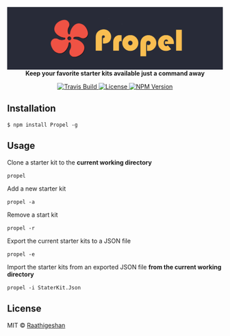 <img src="https://raw.githubusercontent.com/Raathigesh/Propel/master/docs/Propel.png" alt="propel banner" align="center" />
<br />
<div align="center"><strong>Keep your favorite starter kits available just a command away</strong></div>
<p></p>
<p align="center">
  <a href="https://travis-ci.org/Raathigesh/Propel">
    <img src="https://img.shields.io/travis/Raathigesh/Propel.svg?style=flat-square"
         alt="Travis Build">
  </a>
  <a href="https://github.com/Raathigesh/Propel/blob/master/LICENSE">
    <img src="https://img.shields.io/npm/l/express.svg?maxAge=2592000&style=flat-square"
         alt="License">
  </a>
  <a href="https://www.npmjs.com/package/propel">
    <img src="https://img.shields.io/npm/v/propel.svg?style=flat-square"
         alt="NPM Version">
  </a>
</p>

## Installation
```
$ npm install Propel -g
```

## Usage
Clone a starter kit to the **current working directory**
```
propel
```


Add a new starter kit
```
propel -a
```

Remove a start kit
```
propel -r
```

Export the current starter kits to a JSON file
```
propel -e
```

Import the starter kits from an exported JSON file **from the current working directory**
```
propel -i StaterKit.Json
```

## License
MIT © [Raathigeshan](https://twitter.com/Raathigeshan)
